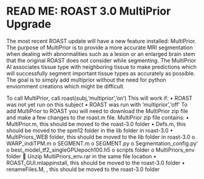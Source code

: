 # READ ME: ROAST 3.0 MultiPrior Upgrade

The most recent ROAST update will have a new feature installed: MultiPrior. 
The purpose of MultiPrior is to provide a more accurate MRI segmentation when dealing with abnormalities such as a lesion or an enlarged brain stem that the original ROAST does not consider while segmenting.
The MultiPrior AI associates tissue type with neighboring tissue to make predictions which will successfully segment important tissue types as accurately as possible. 
The goal is to simply add multiprior without the need for python enviornment creations which might be difficult. 

To call MultiPrior, call roast(subj,‘multiprior’,’on’)
This will work if:
•	ROAST was not yet run on this subject
•	ROAST was run with ‘multiprior’,‘off’
To add MultiPrior to ROAST you will need to download the MultiPrior zip file and make a few changes to the roast.m file.
MultiPrior zip file contains:
•	MultiPrior.m, this should be moved to the roast-3.0 folder
•	Defs.m, this should be moved to the spm12 folder in the lib folder in roast-3.0
•	MultiPriors_WEB folder, this should be moved to the lib folder in roast-3.0
o	WARP_indiTPM.m
o	SEGMENT.m
o	SEGMENT.py
o	Segmentation_config.py’
o	best_model_tf2_singleGPUepoch100.h5
o	scripts folder
o	MultiPriors_env folder
	Unzip MultiPriors_env.rar in the same file location 
•	ROAST_GUI.mlappinstall, this should be moved to the roast-3.0 folder
•	renameFiles.M, , this should be moved to the roast-3.0 folder
